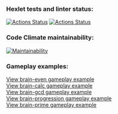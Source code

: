 ### Hexlet tests and linter status:
[![Actions Status](https://github.com/V-for-Vinney/python-project-lvl1/workflows/hexlet-check/badge.svg)](https://github.com/V-for-Vinney/python-project-lvl1/actions)
[![Actions Status](https://github.com/V-for-Vinney/python-project-lvl1/workflows/lint/badge.svg)](https://github.com/V-for-Vinney/python-project-lvl1/actions/workflows/lint.yml)

### Code Climate maintainability:
[![Maintainability](https://api.codeclimate.com/v1/badges/a99a88d28ad37a79dbf6/maintainability)](https://codeclimate.com/github/V-for-Vinney/python-project-lvl1)

### Gameplay examples:
[View brain-even gameplay example](https://asciinema.org/a/B8LBV5d78B6vlZ8i83JGuPg2z)\
[View brain-calc gameplay example](https://asciinema.org/a/Z8BSFDld8lWtPGO4xIX8G07Ar)\
[View brain-gcd gameplay example](https://asciinema.org/a/wt3Dzr70cAihAwcdi16CGQAhm)\
[View brain-progression gameplay example](https://asciinema.org/a/mJeEhJyMcYHEHwx4k8JiKEkwZ)\
[View brain-prime gameplay example](https://asciinema.org/a/HGZL5nCeTXYla9U0QAajH6f2E)
